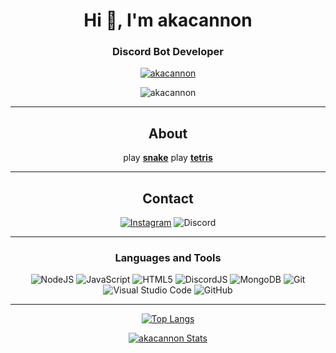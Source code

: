 <h1 align="center">Hi 👋, I'm akacannon</h1>
<h3 align="center">Discord Bot Developer</h3>
<div align="center">
  
  <p align="center"> <a href="https://github.com/ryo-ma/github-profile-trophy"><img src="https://github-profile-trophy.vercel.app/?username=akacannon" alt="akacannon" /></a> </p>
  

<p align="center"> <img src="https://komarev.com/ghpvc/?username=akacannon&label=Profile%20views&color=0e75b6&style=flat" alt="akacannon" /> </p>

-------------------
## About

play [__snake__](https://akacannon.github.io/games/snake.html)
play [__tetris__](https://akacannon.github.io/games/tetris.html)

-------------------

## Contact
[![Instagram](https://img.shields.io/badge/Instagram-C94CF3?style=for-the-badge&logo=instagram&logoColor=white)](https://instagram.com/akacannon)
![Discord](https://img.shields.io/badge/akacannon%238821-%237289DA.svg?style=for-the-badge&logo=discord&logoColor=white)

-------------------

### Languages and Tools  
![NodeJS](https://img.shields.io/badge/node.js-%2343853D.svg?style=for-the-badge&logo=node.js&logoColor=white) ![JavaScript](https://img.shields.io/badge/javascript-%23323330.svg?style=for-the-badge&logo=javascript&logoColor=%23F7DF1E) ![HTML5](https://img.shields.io/badge/html5-%23E34F26.svg?style=for-the-badge&logo=html5&logoColor=white) ![DiscordJS](https://img.shields.io/badge/discord.js-%232C3454.svg?style=for-the-badge&logo=Discord&logoColor=Blue)  ![MongoDB](https://img.shields.io/badge/MongoDB-%234ea94b.svg?style=for-the-badge&logo=mongodb&logoColor=white) ![Git](https://img.shields.io/badge/git-%23F05033.svg?style=for-the-badge&logo=git&logoColor=white) ![Visual Studio Code](https://img.shields.io/badge/VisualStudioCode-0078d7.svg?style=for-the-badge&logo=visual-studio-code&logoColor=white) ![GitHub](https://img.shields.io/badge/github-%23121011.svg?style=for-the-badge&logo=github&logoColor=white)
  
-------------------

 <div>
   
   
[![Top Langs](https://github-readme-stats.vercel.app/api/top-langs/?username=akacannon&count_private=true&layout=compact&bg_color=101414&theme=dark&border_radius=10&hide_border=true&custom_title=Most+Used+Languages)](https://github.com/akacannon)
   
   
[![akacannon Stats](https://github-readme-stats.vercel.app/api?username=akacannon&count_private=true&include_all_commits=true&show_icons=truecount_private=true&layout=compact&theme=dark&hide_border=true&bg_color=101414&border_radius=10&custom_title=Stadistics+of+akacannon)](https://github.com/akacannon)

